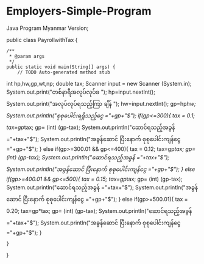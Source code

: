 # Employers-Simple-Program
Java Program Myanmar Version;




public class PayrollwithTax {

	/**
	 * @param args
	 */
	public static void main(String[] args) {
		// TODO Auto-generated method stub
int hp,hw,gp,wt,np;
double tax;
Scanner input = new Scanner (System.in);
System.out.print("တစ်နာရီအလုပ်လုပ်ခ ");
hp=input.nextInt();
System.out.print("အလုပ်လုပ်ရသည့်ကြာ ချိန် ");
hw=input.nextInt();
gp=hp*hw;
System.out.println("စုစုပေါင်းရရှိသည့်ငွေ  ="+gp+"$");
if(gp<=300){
	tax = 0.1;
	tax=gp*tax;
	gp= (int) (gp-tax);
	System.out.println("ဆောင်ရသည့်အခွန်  ="+tax+"$");
	System.out.println("အခွန်ဆောင် ပြီးနောက် စုစုပေါင်းကျန်‌‌‌ငွေ ="+gp+"$");
}
else if(gp>=300.01 && gp<=400){
	tax = 0.12;
	tax=gp*tax;
	gp= (int) (gp-tax);
	System.out.println("ဆောင်ရသည့်အခွန်  ="+tax+"$");
	System.out.println("အခွန်ဆောင် ပြီးနောက် စုစုပေါင်းကျန်‌‌‌ငွေ ="+gp+"$");
}
else if(gp>=400.01 && gp<=500){
	tax = 0.15;
	tax=gp*tax;
	gp= (int) (gp-tax);
	System.out.println("ဆောင်ရသည့်အခွန်  ="+tax+"$");
	System.out.println("အခွန်ဆောင် ပြီးနောက် စုစုပေါင်းကျန်‌‌‌ငွေ ="+gp+"$");
}
else if(gp>=500.01){
	tax = 0.20;
	tax=gp*tax;
	gp= (int) (gp-tax);
	System.out.println("ဆောင်ရသည့်အခွန်  ="+tax+"$");
	System.out.println("အခွန်ဆောင် ပြီးနောက် စုစုပေါင်းကျန်‌‌‌ငွေ ="+gp+"$");
}

	}

}

